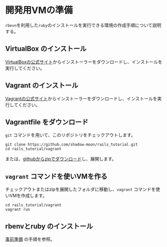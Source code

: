 # 開発用VMの準備

`rbevn`を利用した`ruby`のインストールを実行できる環境の作成手順について説明する。

## VirtualBox のインストール

[VirtualBoxの公式サイト](https://www.virtualbox.org/)からインストーラーをダウンロードし、インストールを実行してください。

## Vagrant のインストール

[Vagrantの公式サイト]()からインストーラーをダウンロードし、インストールを実行してください。

## Vagrantfile をダウンロード

`git` コマンドを用いて、このリポジトリをチェックアウトします。

```
git clone https://github.com/shadow-moon/rails_tutorial.git
cd rails_tutorial/vagrant
```

または、[githubからzipでダウンロード](https://github.com/shadow-moon/rails_tutorial/archive/master.zip)し、展開します。


## `vagrant` コマンドを使いVMを作る

チェックアウトまたはzipを展開したフォルダに移動し、`vagrant` コマンドを使いVMを作成します。

```
cd rails_tutorial/vagrant
vagrant run
```

## rbenvとruby のインストール

[事前準備](https://github.com/shadow-moon/rails_tutorial/issues/1) の手順を参照。

